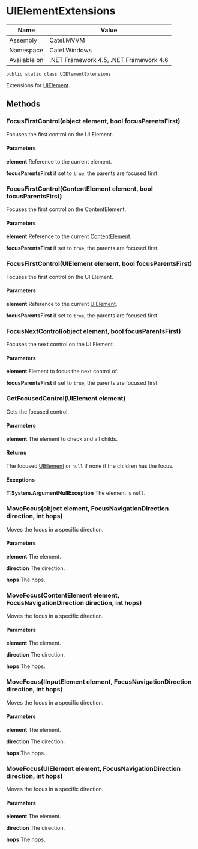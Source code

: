 

# UIElementExtensions

Name|Value
---|---
Assembly|Catel.MVVM
Namespace|Catel.Windows
Available on|.NET Framework 4.5, .NET Framework 4.6

```
public static class UIElementExtensions
```

Extensions for [UIElement](#).



## Methods

### FocusFirstControl(object element, bool focusParentsFirst)

Focuses the first control on the UI Element.

#### Parameters

**element**
Reference to the current element.

**focusParentsFirst**
if set to ```true```, the parents are focused first.



### FocusFirstControl(ContentElement element, bool focusParentsFirst)

Focuses the first control on the ContentElement.

#### Parameters

**element**
Reference to the current [ContentElement](#).

**focusParentsFirst**
if set to ```true```, the parents are focused first.



### FocusFirstControl(UIElement element, bool focusParentsFirst)

Focuses the first control on the UI Element.

#### Parameters

**element**
Reference to the current [UIElement](#).

**focusParentsFirst**
if set to ```true```, the parents are focused first.



### FocusNextControl(object element, bool focusParentsFirst)

Focuses the next control on the UI Element.

#### Parameters

**element**
Element to focus the next control of.

**focusParentsFirst**
if set to ```true```, the parents are focused first.



### GetFocusedControl(UIElement element)

Gets the focused control.

#### Parameters

**element**
The element to check and all childs.

#### Returns

The focused [UIElement](#) or ```null``` if none if the children has the focus.

#### Exceptions

**T:System.ArgumentNullException**
The element is ```null```.



### MoveFocus(object element, FocusNavigationDirection direction, int hops)

Moves the focus in a specific direction.

#### Parameters

**element**
The element.

**direction**
The direction.

**hops**
The hops.



### MoveFocus(ContentElement element, FocusNavigationDirection direction, int hops)

Moves the focus in a specific direction.

#### Parameters

**element**
The element.

**direction**
The direction.

**hops**
The hops.



### MoveFocus(IInputElement element, FocusNavigationDirection direction, int hops)

Moves the focus in a specific direction.

#### Parameters

**element**
The element.

**direction**
The direction.

**hops**
The hops.



### MoveFocus(UIElement element, FocusNavigationDirection direction, int hops)

Moves the focus in a specific direction.

#### Parameters

**element**
The element.

**direction**
The direction.

**hops**
The hops.



